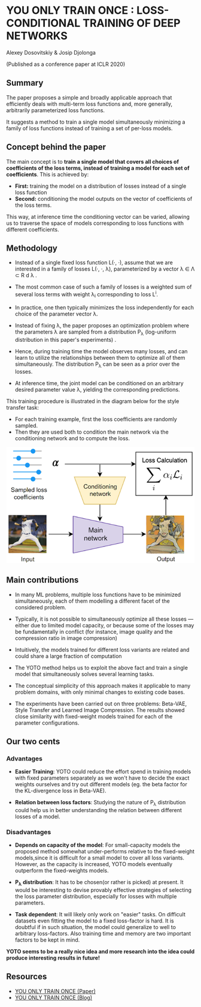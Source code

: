 # YOU ONLY TRAIN ONCE : LOSS-CONDITIONAL TRAINING OF DEEP NETWORKS

Alexey Dosovitskiy & Josip Djolonga

(Published as a conference paper at ICLR 2020)

## Summary

The paper proposes a simple and broadly applicable approach that efficiently deals with multi-term
loss functions and, more generally, arbitrarily parameterized loss functions.

It suggests a method to train a single model simultaneously minimizing a family of loss functions 
instead of training a set of per-loss models.

## Concept behind the paper

The main concept is to **train a single model that covers all choices of coefficients of the loss terms, 
instead of training a model for each set of coefficients**. This is achieved by:
 - **First:** training the model on a distribution of losses instead of a single loss function 
 - **Second:** conditioning the model outputs on the vector of coefficients of the loss terms. 

This way, at inference time the conditioning vector can be varied, allowing us to traverse the space of models corresponding to loss functions with different coefficients.

## Methodology

- Instead of a single fixed loss function L(·, ·), assume that we are interested in a family of losses
L(·, ·, λ), parameterized by a vector λ ∈ Λ ⊂ R d λ .

- The most common case of such a family of losses is a weighted sum of several loss terms with 
weight λ<sub>i</sub> corresponding to loss L<sup>i</sup>.

- In practice, one then typically minimizes the loss independently for each choice of the parameter
vector λ.

- Instead of fixing λ, the paper proposes an optimization problem where the parameters λ are sampled from 
a distribution P<sub>λ</sub> (log-uniform distribution in this paper's experiments) .

- Hence, during training time the model observes many losses, and can learn to utilize the relationships between them to 
optimize all of them simultaneously. The distribution P<sub>λ</sub> can be seen as a prior over the losses.

- At inference time, the joint model can be conditioned on an arbitrary desired parameter value λ,
yielding the corresponding predictions.

This training procedure is illustrated in the diagram below for the style transfer task:

- For each training example, first the loss coefficients are randomly sampled. 
- Then they are used both to condition the main network via the conditioning network 
and to compute the loss. 

<img src='../images/yoto_method.png'>

## Main contributions

- In many ML problems, multiple loss functions have to be minimized simultaneously, each of them modelling a different facet of the considered problem.

- Typically, it is not possible to simultaneously optimize all these losses — either due to limited model capacity, or because some of the losses may be fundamentally in conflict (for instance, image quality and the compression ratio in image compression)

- Intuitively, the models trained for different loss variants are related and could share a large fraction of computation

- The YOTO method helps us to exploit the above fact and train a single model that simultaneously solves several learning tasks.

- The conceptual simplicity of this approach makes it applicable to many problem domains, with only minimal changes to existing code bases.

- The experiments have been carried out on three problems: Beta-VAE, Style Transfer and Learned Image Compression. The results showed close similarity with fixed-weight models trained for each of the parameter configurations.  

## Our two cents

### Advantages

- **Easier Training**: YOTO could reduce the effort spend in training models with fixed parameters separately as we won't have to decide the exact weights ourselves and try out different models (eg. the beta factor for the KL-divergence loss in Beta-VAE).

- **Relation between loss factors**: Studying the nature of P<sub>λ</sub> distribution could help us in better understanding the relation between different losses of a model.

### Disadvantages

- **Depends on capacity of the model**: For small-capacity models the proposed method somewhat under-performs relative to the fixed-weight models,since it is difficult for a small model to cover all loss variants. However, as the capacity is increased, YOTO models eventually outperform the fixed-weights models.

- **P<sub>λ</sub> distribution**: It has to be chosen(or rather is picked) at present. It would be interesting to devise provably effective strategies of selecting the loss parameter distribution, especially for losses with multiple parameters.

- **Task dependent**: It will likely only work on "easier" tasks. On difficult datasets even fitting the model to a fixed loss-factor is hard. It is doubtful if in such situation, the model could generalize to well to arbitrary loss-factors. Also training time and memory are two important factors to be kept in mind.

**YOTO seems to be a really nice idea and more research into the idea could produce interesting results in future!**

## Resources

- [YOU ONLY TRAIN ONCE (Paper)](https://openreview.net/pdf?id=HyxY6JHKwr)
- [YOU ONLY TRAIN ONCE (Blog)](https://ai.googleblog.com/2020/04/optimizing-multiple-loss-functions-with.html)
